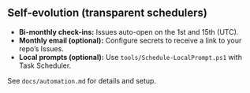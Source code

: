 ## Self-evolution (transparent schedulers)

- **Bi-monthly check-ins:** Issues auto-open on the 1st and 15th (UTC).  
- **Monthly email (optional):** Configure secrets to receive a link to your repo’s Issues.  
- **Local prompts (optional):** Use `tools/Schedule-LocalPrompt.ps1` with Task Scheduler.

See `docs/automation.md` for details and setup.

